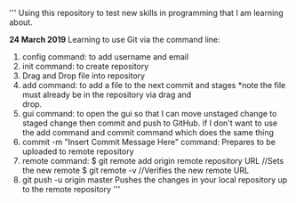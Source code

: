 '''
Using this repository to test new skills in programming that I am learning about.

**24 March 2019**
Learning to use Git via the command line:
  1. config command: to add username and email
  2. init command: to create repository
  3. Drag and Drop file into repository
  4. add command: to add a file to the next commit and stages *note the file must already be in the repository via drag and     
     drop.
  5. gui command: to open the gui so that I can move unstaged change to staged change then commit and push to GitHub. 
                if I don't want to use the add command and commit command which does the same thing
  6. commit -m "Insert Commit Message Here" command: Prepares to be uploaded to remote repository  
  7. remote command:
     $ git remote add origin remote repository URL
     //Sets the new remote
     $ git remote -v
     //Verifies the new remote URL
  8. git push -u origin master
Pushes the changes in your local repository up to the remote repository
'''
